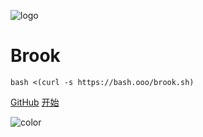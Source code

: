 ![logo](https://txthinking.github.io/brook/_static/brook.png)

# Brook

```
bash <(curl -s https://bash.ooo/brook.sh)
```

[GitHub](https://github.com/txthinking/brook)
[开始](#brook)

![color](#ffffff)
